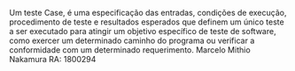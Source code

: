 Um teste Case, é uma especificação das entradas, condições de execução, procedimento de teste e resultados esperados que definem um único teste a ser executado para atingir um objetivo específico de teste de software, como exercer um determinado caminho do programa ou verificar a conformidade com um determinado requerimento.
Marcelo Mithio Nakamura RA: 1800294
